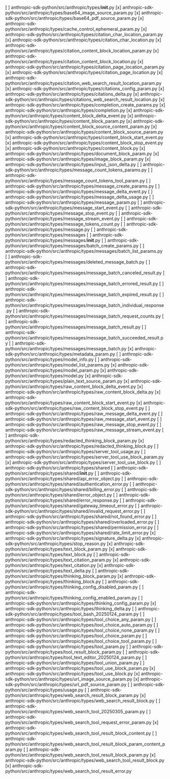 [ ] anthropic-sdk-python/src/anthropic/types/__init__.py
[x] anthropic-sdk-python/src/anthropic/types/base64_image_source_param.py
[x] anthropic-sdk-python/src/anthropic/types/base64_pdf_source_param.py
[x] anthropic-sdk-python/src/anthropic/types/cache_control_ephemeral_param.py
[x] anthropic-sdk-python/src/anthropic/types/citation_char_location_param.py
[x] anthropic-sdk-python/src/anthropic/types/citation_char_location.py
[x] anthropic-sdk-python/src/anthropic/types/citation_content_block_location_param.py
[x] anthropic-sdk-python/src/anthropic/types/citation_content_block_location.py
[x] anthropic-sdk-python/src/anthropic/types/citation_page_location_param.py
[x] anthropic-sdk-python/src/anthropic/types/citation_page_location.py
[x] anthropic-sdk-python/src/anthropic/types/citation_web_search_result_location_param.py
[x] anthropic-sdk-python/src/anthropic/types/citations_config_param.py
[x] anthropic-sdk-python/src/anthropic/types/citations_delta.py
[x] anthropic-sdk-python/src/anthropic/types/citations_web_search_result_location.py
[x] anthropic-sdk-python/src/anthropic/types/completion_create_params.py
[x] anthropic-sdk-python/src/anthropic/types/completion.py
[x] anthropic-sdk-python/src/anthropic/types/content_block_delta_event.py
[x] anthropic-sdk-python/src/anthropic/types/content_block_param.py
[x] anthropic-sdk-python/src/anthropic/types/content_block_source_content_param.py
[x] anthropic-sdk-python/src/anthropic/types/content_block_source_param.py
[x] anthropic-sdk-python/src/anthropic/types/content_block_start_event.py
[x] anthropic-sdk-python/src/anthropic/types/content_block_stop_event.py
[x] anthropic-sdk-python/src/anthropic/types/content_block.py
[x] anthropic-sdk-python/src/anthropic/types/document_block_param.py
[x] anthropic-sdk-python/src/anthropic/types/image_block_param.py
[x] anthropic-sdk-python/src/anthropic/types/input_json_delta.py
[ ] anthropic-sdk-python/src/anthropic/types/message_count_tokens_params.py
[ ] anthropic-sdk-python/src/anthropic/types/message_count_tokens_tool_param.py
[ ] anthropic-sdk-python/src/anthropic/types/message_create_params.py
[ ] anthropic-sdk-python/src/anthropic/types/message_delta_event.py
[ ] anthropic-sdk-python/src/anthropic/types/message_delta_usage.py
[ ] anthropic-sdk-python/src/anthropic/types/message_param.py
[ ] anthropic-sdk-python/src/anthropic/types/message_start_event.py
[ ] anthropic-sdk-python/src/anthropic/types/message_stop_event.py
[ ] anthropic-sdk-python/src/anthropic/types/message_stream_event.py
[ ] anthropic-sdk-python/src/anthropic/types/message_tokens_count.py
[ ] anthropic-sdk-python/src/anthropic/types/message.py
[ ] anthropic-sdk-python/src/anthropic/types/messages
[ ] anthropic-sdk-python/src/anthropic/types/messages/__init__.py
[ ] anthropic-sdk-python/src/anthropic/types/messages/batch_create_params.py
[ ] anthropic-sdk-python/src/anthropic/types/messages/batch_list_params.py
[ ] anthropic-sdk-python/src/anthropic/types/messages/deleted_message_batch.py
[ ] anthropic-sdk-python/src/anthropic/types/messages/message_batch_canceled_result.py
[ ] anthropic-sdk-python/src/anthropic/types/messages/message_batch_errored_result.py
[ ] anthropic-sdk-python/src/anthropic/types/messages/message_batch_expired_result.py
[ ] anthropic-sdk-python/src/anthropic/types/messages/message_batch_individual_response.py
[ ] anthropic-sdk-python/src/anthropic/types/messages/message_batch_request_counts.py
[ ] anthropic-sdk-python/src/anthropic/types/messages/message_batch_result.py
[ ] anthropic-sdk-python/src/anthropic/types/messages/message_batch_succeeded_result.py
[ ] anthropic-sdk-python/src/anthropic/types/messages/message_batch.py
[x] anthropic-sdk-python/src/anthropic/types/metadata_param.py
[ ] anthropic-sdk-python/src/anthropic/types/model_info.py
[ ] anthropic-sdk-python/src/anthropic/types/model_list_params.py
[x] anthropic-sdk-python/src/anthropic/types/model_param.py
[x] anthropic-sdk-python/src/anthropic/types/model.py
[x] anthropic-sdk-python/src/anthropic/types/plain_text_source_param.py
[x] anthropic-sdk-python/src/anthropic/types/raw_content_block_delta_event.py
[x] anthropic-sdk-python/src/anthropic/types/raw_content_block_delta.py
[x] anthropic-sdk-python/src/anthropic/types/raw_content_block_start_event.py
[x] anthropic-sdk-python/src/anthropic/types/raw_content_block_stop_event.py
[ ] anthropic-sdk-python/src/anthropic/types/raw_message_delta_event.py
[ ] anthropic-sdk-python/src/anthropic/types/raw_message_start_event.py
[ ] anthropic-sdk-python/src/anthropic/types/raw_message_stop_event.py
[ ] anthropic-sdk-python/src/anthropic/types/raw_message_stream_event.py
[ ] anthropic-sdk-python/src/anthropic/types/redacted_thinking_block_param.py
[x] anthropic-sdk-python/src/anthropic/types/redacted_thinking_block.py
[ ] anthropic-sdk-python/src/anthropic/types/server_tool_usage.py
[ ] anthropic-sdk-python/src/anthropic/types/server_tool_use_block_param.py
[x] anthropic-sdk-python/src/anthropic/types/server_tool_use_block.py
[ ] anthropic-sdk-python/src/anthropic/types/shared
[ ] anthropic-sdk-python/src/anthropic/types/shared/__init__.py
[ ] anthropic-sdk-python/src/anthropic/types/shared/api_error_object.py
[ ] anthropic-sdk-python/src/anthropic/types/shared/authentication_error.py
[ ] anthropic-sdk-python/src/anthropic/types/shared/billing_error.py
[ ] anthropic-sdk-python/src/anthropic/types/shared/error_object.py
[ ] anthropic-sdk-python/src/anthropic/types/shared/error_response.py
[ ] anthropic-sdk-python/src/anthropic/types/shared/gateway_timeout_error.py
[ ] anthropic-sdk-python/src/anthropic/types/shared/invalid_request_error.py
[ ] anthropic-sdk-python/src/anthropic/types/shared/not_found_error.py
[ ] anthropic-sdk-python/src/anthropic/types/shared/overloaded_error.py
[ ] anthropic-sdk-python/src/anthropic/types/shared/permission_error.py
[ ] anthropic-sdk-python/src/anthropic/types/shared/rate_limit_error.py
[x] anthropic-sdk-python/src/anthropic/types/signature_delta.py
[x] anthropic-sdk-python/src/anthropic/types/stop_reason.py
[x] anthropic-sdk-python/src/anthropic/types/text_block_param.py
[x] anthropic-sdk-python/src/anthropic/types/text_block.py
[ ] anthropic-sdk-python/src/anthropic/types/text_citation_param.py
[x] anthropic-sdk-python/src/anthropic/types/text_citation.py
[x] anthropic-sdk-python/src/anthropic/types/text_delta.py
[ ] anthropic-sdk-python/src/anthropic/types/thinking_block_param.py
[x] anthropic-sdk-python/src/anthropic/types/thinking_block.py
[ ] anthropic-sdk-python/src/anthropic/types/thinking_config_disabled_param.py
[ ] anthropic-sdk-python/src/anthropic/types/thinking_config_enabled_param.py
[ ] anthropic-sdk-python/src/anthropic/types/thinking_config_param.py
[x] anthropic-sdk-python/src/anthropic/types/thinking_delta.py
[ ] anthropic-sdk-python/src/anthropic/types/tool_bash_20250124_param.py
[ ] anthropic-sdk-python/src/anthropic/types/tool_choice_any_param.py
[ ] anthropic-sdk-python/src/anthropic/types/tool_choice_auto_param.py
[ ] anthropic-sdk-python/src/anthropic/types/tool_choice_none_param.py
[ ] anthropic-sdk-python/src/anthropic/types/tool_choice_param.py
[ ] anthropic-sdk-python/src/anthropic/types/tool_choice_tool_param.py
[ ] anthropic-sdk-python/src/anthropic/types/tool_param.py
[ ] anthropic-sdk-python/src/anthropic/types/tool_result_block_param.py
[ ] anthropic-sdk-python/src/anthropic/types/tool_text_editor_20250124_param.py
[ ] anthropic-sdk-python/src/anthropic/types/tool_union_param.py
[ ] anthropic-sdk-python/src/anthropic/types/tool_use_block_param.py
[x] anthropic-sdk-python/src/anthropic/types/tool_use_block.py
[x] anthropic-sdk-python/src/anthropic/types/url_image_source_param.py
[x] anthropic-sdk-python/src/anthropic/types/url_pdf_source_param.py
[ ] anthropic-sdk-python/src/anthropic/types/usage.py
[ ] anthropic-sdk-python/src/anthropic/types/web_search_result_block_param.py
[x] anthropic-sdk-python/src/anthropic/types/web_search_result_block.py
[ ] anthropic-sdk-python/src/anthropic/types/web_search_tool_20250305_param.py
[ ] anthropic-sdk-python/src/anthropic/types/web_search_tool_request_error_param.py
[x] anthropic-sdk-python/src/anthropic/types/web_search_tool_result_block_content.py
[ ] anthropic-sdk-python/src/anthropic/types/web_search_tool_result_block_param_content_param.py
[ ] anthropic-sdk-python/src/anthropic/types/web_search_tool_result_block_param.py
[x] anthropic-sdk-python/src/anthropic/types/web_search_tool_result_block.py
[x] anthropic-sdk-python/src/anthropic/types/web_search_tool_result_error.py
